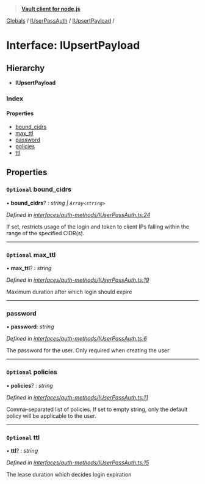 > **[Vault client for node.js](../README.md)**

[Globals](../globals.md) / [IUserPassAuth](../modules/iuserpassauth.md) / [IUpsertPayload](iuserpassauth.iupsertpayload.md) /

# Interface: IUpsertPayload

## Hierarchy

* **IUpsertPayload**

### Index

#### Properties

* [bound_cidrs](iuserpassauth.iupsertpayload.md#optional-bound_cidrs)
* [max_ttl](iuserpassauth.iupsertpayload.md#optional-max_ttl)
* [password](iuserpassauth.iupsertpayload.md#password)
* [policies](iuserpassauth.iupsertpayload.md#optional-policies)
* [ttl](iuserpassauth.iupsertpayload.md#optional-ttl)

## Properties

### `Optional` bound_cidrs

• **bound_cidrs**? : *string | `Array<string>`*

*Defined in [interfaces/auth-methods/IUserPassAuth.ts:24](https://github.com/theogravity/vault-tacular/blob/39d6e20/src/interfaces/auth-methods/IUserPassAuth.ts#L24)*

If set, restricts usage of the login and token to client
IPs falling within the range of the specified CIDR(s).

___

### `Optional` max_ttl

• **max_ttl**? : *string*

*Defined in [interfaces/auth-methods/IUserPassAuth.ts:19](https://github.com/theogravity/vault-tacular/blob/39d6e20/src/interfaces/auth-methods/IUserPassAuth.ts#L19)*

Maximum duration after which login should expire

___

###  password

• **password**: *string*

*Defined in [interfaces/auth-methods/IUserPassAuth.ts:6](https://github.com/theogravity/vault-tacular/blob/39d6e20/src/interfaces/auth-methods/IUserPassAuth.ts#L6)*

The password for the user. Only required when creating the user

___

### `Optional` policies

• **policies**? : *string*

*Defined in [interfaces/auth-methods/IUserPassAuth.ts:11](https://github.com/theogravity/vault-tacular/blob/39d6e20/src/interfaces/auth-methods/IUserPassAuth.ts#L11)*

Comma-separated list of policies. If set to empty string,
only the default policy will be applicable to the user.

___

### `Optional` ttl

• **ttl**? : *string*

*Defined in [interfaces/auth-methods/IUserPassAuth.ts:15](https://github.com/theogravity/vault-tacular/blob/39d6e20/src/interfaces/auth-methods/IUserPassAuth.ts#L15)*

The lease duration which decides login expiration